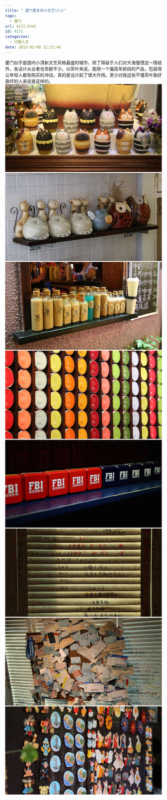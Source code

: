 ```yaml
---
title: " 厦门重复的小文艺\t\t"
tags:
  - 厦门
url: 4172.html
id: 4172
categories:
  - 行摄人生
date: 2015-02-08 12:21:46
---
```


厦门似乎是国内小清新文艺风格最盛的城市，除了得益于人们对大海憧憬这一情结外，各设计从业者也贡献不少。以茶叶来说，能把一个偏高年龄段的产品，包装得让年轻人都有购买的冲动，真的是设计起了很大作用。至少对我这些不懂茶叶孰好孰坏的人来说是这样的。 ![pattern_02](../../images//2015/02/pattern_02.jpg) ![pattern_05](../../images//2015/02/pattern_05.jpg) ![pattern_01](../../images//2015/02/pattern_01.jpg) ![pattern_07](../../images//2015/02/pattern_07.jpg) ![pattern_04](../../images//2015/02/pattern_04.jpg) ![pattern_06](../../images//2015/02/pattern_06.jpg) ![pattern_08](../../images//2015/02/pattern_08.jpg) ![pattern_03](../../images//2015/02/pattern_03.jpg)